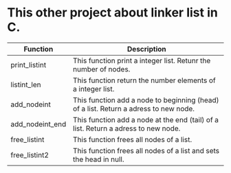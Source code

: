 # This other project about linker list in C.

| Function| Description |
| ------ | ------ |
| print_listint | This function print a integer list. Retunr the number of nodes. |
| listint_len | This function return the number elements of a integer list. |
| add_nodeint | This function add a node to beginning (head) of a list. Return a adress to new node. |
| add_nodeint_end | This function add a node at the end (tail) of a list. Return a adress to new node. |
| free_listint | This function frees all nodes of a list. |
| free_listint2 | This function frees all nodes of a list and sets the head in null. |
